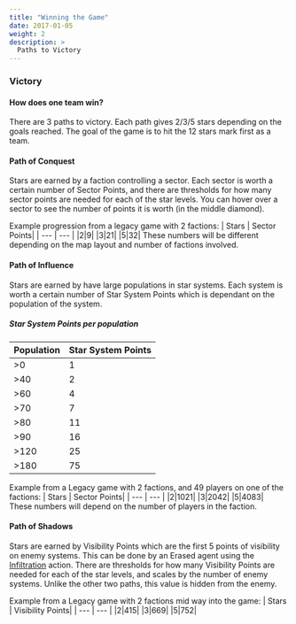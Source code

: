 ```yaml
---
title: "Winning the Game"
date: 2017-01-05
weight: 2
description: >
  Paths to Victory
---
```

### Victory
#### How does one team win? 
There are 3 paths to victory. Each path gives 2/3/5 stars depending on the goals reached. The goal of the game is to hit the 12 stars mark first as a team.

#### Path of Conquest
Stars are earned by a faction controlling a sector. Each sector is worth a certain number of Sector Points, and there are thresholds for how many sector points are needed for each of the star levels. You can hover over a sector to see the number of points it is worth (in the middle diamond).

Example progression from a legacy game with 2 factions: 
| Stars | Sector Points|
| --- | --- |
|2|9|
|3|21|
|5|32|
These numbers will be different depending on the map layout and number of factions involved.

#### Path of Influence
Stars are earned by have large populations in star systems. Each system is worth a certain number of Star System Points which is dependant on the population of the system.
##### Star System Points per population
| Population | Star System Points|
| --- | --- |
|>0|1|
|>40|2|
|>60|4|
|>70|7|
|>80|11|
|>90|16|
|>120|25|
|>180|75|

Example from a Legacy game with 2 factions, and 49 players on one of the factions:
| Stars | Sector Points|
| --- | --- |
|2|1021|
|3|2042|
|5|4083|
These numbers will depend on the number of players in the faction.

#### Path of Shadows
Stars are earned by Visibility Points which are the first 5 points of visibility on enemy systems. This can be done by an Erased agent using the [Infiltration](/docs/agents/erased/#infiltration) action. There are thresholds for how many Visibility Points are needed for each of the star levels, and scales by the number of enemy systems.
Unlike the other two paths, this value is hidden from the enemy.

Example from a Legacy game with 2 factions mid way into the game:
| Stars | Visibility Points|
| --- | --- |
|2|415|
|3|669|
|5|752|